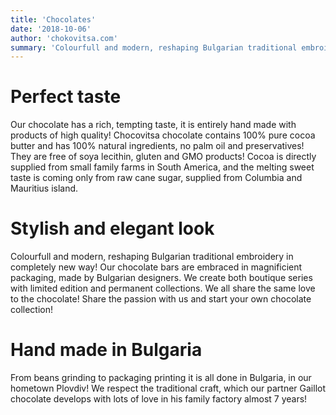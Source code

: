 ```yaml
---
title: 'Chocolates'
date: '2018-10-06'
author: 'chokovitsa.com'
summary: 'Colourfull and modern, reshaping Bulgarian traditional embroidery in completely new way!'
---
```


# Perfect taste

Our chocolate has a rich, tempting taste, it is entirely hand made with products of high quality! Chocovitsa chocolate contains 100% pure cocoa butter and has 100% natural ingredients, no palm oil and preservatives! They are free of soya lecithin, gluten and GMO products! Cocoa is directly supplied from small family farms in South America, and the melting sweet taste is coming only from raw cane sugar, supplied from Columbia and Mauritius island.

# Stylish and elegant look

Colourfull and modern, reshaping Bulgarian traditional embroidery in completely new way! Our chocolate bars are embraced in magnificient packaging, made by Bulgarian designers. We create both boutique series with limited edition and permanent collections. We all share the same love to the chocolate! Share the passion with us and start your own chocolate collection!

# Hand made in Bulgaria

From beans grinding to packaging printing it is all done in Bulgaria, in our hometown Plovdiv! We respect the traditional craft, which our partner Gaillot chocolate develops with lots of love in his family factory almost 7 years!
